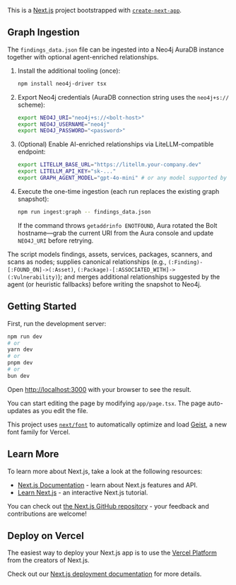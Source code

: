 This is a [Next.js](https://nextjs.org) project bootstrapped with [`create-next-app`](https://nextjs.org/docs/app/api-reference/cli/create-next-app).

## Graph Ingestion

The `findings_data.json` file can be ingested into a Neo4j AuraDB instance together with optional agent-enriched relationships.

1. Install the additional tooling (once):

   ```bash
   npm install neo4j-driver tsx
   ```

2. Export Neo4j credentials (AuraDB connection string uses the `neo4j+s://` scheme):

   ```bash
   export NEO4J_URI="neo4j+s://<bolt-host>"
   export NEO4J_USERNAME="neo4j"
   export NEO4J_PASSWORD="<password>"
   ```

3. (Optional) Enable AI-enriched relationships via LiteLLM-compatible endpoint:

   ```bash
   export LITELLM_BASE_URL="https://litellm.your-company.dev"
   export LITELLM_API_KEY="sk-..."
   export GRAPH_AGENT_MODEL="gpt-4o-mini" # or any model supported by the router
   ```

4. Execute the one-time ingestion (each run replaces the existing graph snapshot):

   ```bash
   npm run ingest:graph -- findings_data.json
   ```

   If the command throws `getaddrinfo ENOTFOUND`, Aura rotated the Bolt hostname—grab the current URI from the Aura console and update `NEO4J_URI` before retrying.

The script models findings, assets, services, packages, scanners, and scans as nodes; supplies canonical relationships (e.g., `(:Finding)-[:FOUND_ON]->(:Asset)`, `(:Package)-[:ASSOCIATED_WITH]->(:Vulnerability)`); and merges additional relationships suggested by the agent (or heuristic fallbacks) before writing the snapshot to Neo4j.

## Getting Started

First, run the development server:

```bash
npm run dev
# or
yarn dev
# or
pnpm dev
# or
bun dev
```

Open [http://localhost:3000](http://localhost:3000) with your browser to see the result.

You can start editing the page by modifying `app/page.tsx`. The page auto-updates as you edit the file.

This project uses [`next/font`](https://nextjs.org/docs/app/building-your-application/optimizing/fonts) to automatically optimize and load [Geist](https://vercel.com/font), a new font family for Vercel.

## Learn More

To learn more about Next.js, take a look at the following resources:

- [Next.js Documentation](https://nextjs.org/docs) - learn about Next.js features and API.
- [Learn Next.js](https://nextjs.org/learn) - an interactive Next.js tutorial.

You can check out [the Next.js GitHub repository](https://github.com/vercel/next.js) - your feedback and contributions are welcome!

## Deploy on Vercel

The easiest way to deploy your Next.js app is to use the [Vercel Platform](https://vercel.com/new?utm_medium=default-template&filter=next.js&utm_source=create-next-app&utm_campaign=create-next-app-readme) from the creators of Next.js.

Check out our [Next.js deployment documentation](https://nextjs.org/docs/app/building-your-application/deploying) for more details.
